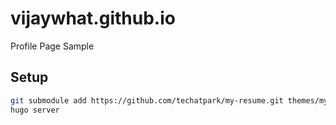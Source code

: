 # vijaywhat.github.io
Profile Page Sample

## Setup

```sh
git submodule add https://github.com/techatpark/my-resume.git themes/my-resume
hugo server
```
